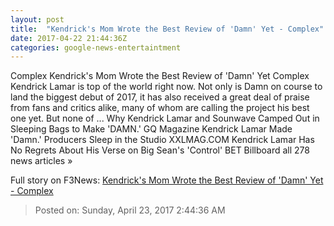 ```yaml
---
layout: post
title:  "Kendrick's Mom Wrote the Best Review of 'Damn' Yet - Complex"
date: 2017-04-22 21:44:36Z
categories: google-news-entertaintment
---
```


Complex Kendrick's Mom Wrote the Best Review of 'Damn' Yet Complex Kendrick Lamar is top of the world right now. Not only is Damn on course to land the biggest debut of 2017, it has also received a great deal of praise from fans and critics alike, many of whom are calling the project his best one yet. But none of ... Why Kendrick Lamar and Sounwave Camped Out in Sleeping Bags to Make 'DAMN.' GQ Magazine Kendrick Lamar Made 'Damn.' Producers Sleep in the Studio XXLMAG.COM Kendrick Lamar Has No Regrets About His Verse on Big Sean's 'Control' BET Billboard all 278 news articles »


Full story on F3News: [Kendrick's Mom Wrote the Best Review of 'Damn' Yet - Complex](http://www.f3nws.com/n/FFQVHC)

> Posted on: Sunday, April 23, 2017 2:44:36 AM
